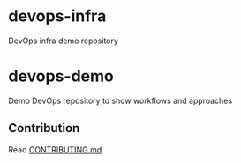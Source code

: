 # devops-infra

DevOps infra demo repository

# devops-demo

Demo DevOps repository to show workflows and approaches

## Contribution

Read [CONTRIBUTING.md](CONTRIBUTING.md)
